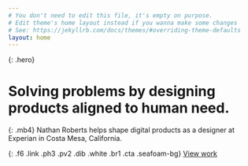 ```yaml
---
# You don't need to edit this file, it's empty on purpose.
# Edit theme's home layout instead if you wanna make some changes
# See: https://jekyllrb.com/docs/themes/#overriding-theme-defaults
layout: home
---
```

{: .hero}
# Solving problems by designing products aligned to human need.

{: .mb4}
Nathan Roberts helps shape digital products as a designer at Experian in Costa Mesa, California.

{: .f6 .link .ph3 .pv2 .dib .white .br1 .cta .seafoam-bg}
[View work](/work/)

